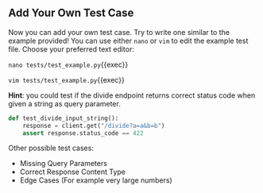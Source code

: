 ## Add Your Own Test Case
Now you can add your own test case. Try to write one similar to the example provided! You can use either `nano` or `vim` to edit the example test file. Choose your preferred text editor:

`nano tests/test_example.py`{{exec}}

`vim tests/test_example.py`{{exec}}

**Hint**: you could test if the divide endpoint returns correct status code when given a string as query parameter.

```python
def test_divide_input_string():
    response = client.get("/divide?a=a&b=b")
    assert response.status_code == 422
``` 

Other possible test cases:
- Missing Query Parameters
- Correct Response Content Type
- Edge Cases (For example very large numbers)


